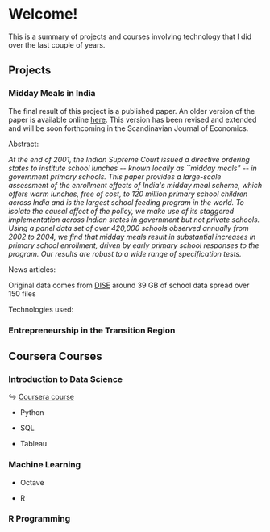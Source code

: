 # Welcome!
This is a summary of projects and courses involving technology that I did over the last couple of years.

## Projects

###  Midday Meals in India

The final result of this project is a published paper. An older version of the paper is available online [here](http://papers.ssrn.com/sol3/papers.cfm?abstract_id=1969396). This version has been revised and extended and will be soon forthcoming in the Scandinavian Journal of Economics.


Abstract:

_At the end of 2001, the Indian Supreme Court issued a directive ordering states to institute school lunches -- known locally as ``midday meals" -- in government primary schools. This paper provides a large-scale assessment of the enrollment effects of India's midday meal scheme, which offers warm lunches, free of cost, to 120 million primary school children across India and is the largest school feeding program in the world. To isolate the causal effect of the policy, we make use of its staggered implementation across Indian states in government but not private schools. Using a panel data set of over 420,000 schools observed annually from 2002 to 2004, we find that midday meals result in substantial increases in primary school enrollment, driven by early primary school responses to the program. Our results are robust to a wide range of specification tests._


News articles: 

Original data comes from [DISE](http://www.dise.in/) around 39 GB of school data spread over 150 files

Technologies used:

### Entrepreneurship in the Transition Region


## Coursera Courses

### Introduction to Data Science

&#8618; [Coursera course](https://www.coursera.org/course/datasci)

* Python

* SQL

* Tableau

### Machine Learning

* Octave

* R

### R Programming



